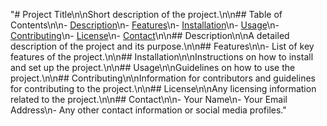 "# Project Title\n\nShort description of the project.\n\n## Table of Contents\n\n- [Description](#description)\n- [Features](#features)\n- [Installation](#installation)\n- [Usage](#usage)\n- [Contributing](#contributing)\n- [License](#license)\n- [Contact](#contact)\n\n## Description\n\nA detailed description of the project and its purpose.\n\n## Features\n\n- List of key features of the project.\n\n## Installation\n\nInstructions on how to install and set up the project.\n\n## Usage\n\nGuidelines on how to use the project.\n\n## Contributing\n\nInformation for contributors and guidelines for contributing to the project.\n\n## License\n\nAny licensing information related to the project.\n\n## Contact\n\n- Your Name\n- Your Email Address\n- Any other contact information or social media profiles." 
